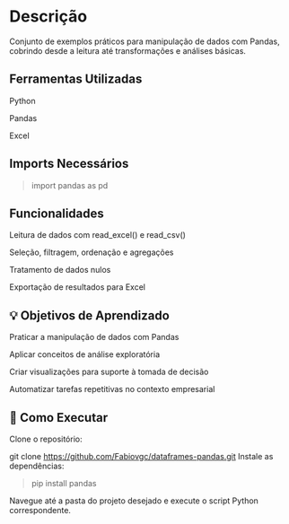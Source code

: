 # Descrição
Conjunto de exemplos práticos para manipulação de dados com Pandas, cobrindo desde a leitura até transformações e análises básicas.

## Ferramentas Utilizadas
Python

Pandas

Excel

## Imports Necessários
> import pandas as pd

## Funcionalidades
Leitura de dados com read_excel() e read_csv()

Seleção, filtragem, ordenação e agregações

Tratamento de dados nulos

Exportação de resultados para Excel

## 💡 Objetivos de Aprendizado
Praticar a manipulação de dados com Pandas

Aplicar conceitos de análise exploratória

Criar visualizações para suporte à tomada de decisão

Automatizar tarefas repetitivas no contexto empresarial

## 🚀 Como Executar
Clone o repositório:

git clone https://github.com/Fabiovgc/dataframes-pandas.git
Instale as dependências:

> pip install pandas

Navegue até a pasta do projeto desejado e execute o script Python correspondente.
